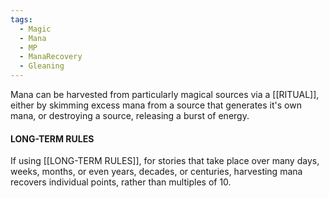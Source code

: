 ```yaml
---
tags:
  - Magic
  - Mana
  - MP
  - ManaRecovery
  - Gleaning
---
```

Mana can be harvested from particularly magical sources via a [[RITUAL]], either by skimming excess mana from a source that generates it's own mana, or destroying a source, releasing a burst of energy.

#### LONG-TERM RULES
If using [[LONG-TERM RULES]], for stories that take place over many days, weeks, months, or even years, decades, or centuries, harvesting mana recovers individual points, rather than multiples of 10.
